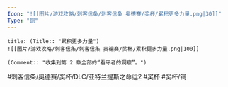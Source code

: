 ```yaml
---
Icon: "![[图片/游戏攻略/刺客信条/刺客信条 奥德赛/奖杯/累积更多力量.png|30]]"
Type: "铜"
---
```

```ad-common-bronze-trophy
title: (Title:: "累积更多力量")
![[图片/游戏攻略/刺客信条/刺客信条 奥德赛/奖杯/累积更多力量.png|100]]

(Comment:: "收集到第 2 章全部的“看守者的洞察”。")
```

#刺客信条/奥德赛/奖杯/DLC/亚特兰提斯之命运2 #奖杯 #奖杯/铜
